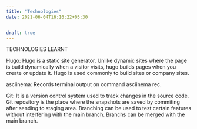 ```yaml
---
title: "Technologies"
date: 2021-06-04T16:16:22+05:30


draft: true
---
```

TECHNOLOGIES LEARNT

Hugo: Hugo is a static site generator. Unlike dynamic sites where the page is build dynamically when a visitor visits, hugo builds pages when you create or update it. Hugo is used commonly to build sites or company sites.

asciinema: Records terminal output on command asciinema rec.

Git: It is a version control system used to track changes in the source code. Git repository is the place where the snapshots are saved by commiting after sending to staging area. Branching can be used to test certain features without interfering with the main branch. Branchs can be merged with the main branch. 
